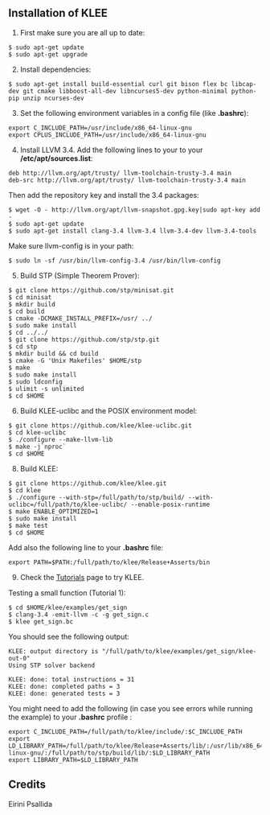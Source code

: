 ## Installation of KLEE

  1. First make sure you are all up to date:
 
 ```
 $ sudo apt-get update
 $ sudo apt-get upgrade
 ```
 
 2. Install dependencies:

 ```
 $ sudo apt-get install build-essential curl git bison flex bc libcap-dev git cmake libboost-all-dev libncurses5-dev python-minimal python-pip unzip ncurses-dev
 ```
  
 3. Set the following environment variables in a config file (like **.bashrc**):
 
 ```
export C_INCLUDE_PATH=/usr/include/x86_64-linux-gnu  
export CPLUS_INCLUDE_PATH=/usr/include/x86_64-linux-gnu
```

 4. Install LLVM 3.4. Add the following lines to your to your **/etc/apt/sources.list**:

 ```
deb http://llvm.org/apt/trusty/ llvm-toolchain-trusty-3.4 main  
deb-src http://llvm.org/apt/trusty/ llvm-toolchain-trusty-3.4 main
 ```

 Then add the repository key and install the 3.4 packages:
  
 ```
 $ wget -O - http://llvm.org/apt/llvm-snapshot.gpg.key|sudo apt-key add -  
 $ sudo apt-get update  
 $ sudo apt-get install clang-3.4 llvm-3.4 llvm-3.4-dev llvm-3.4-tools  
 ```

 Make sure llvm-config is in your path:
 
  ```
  $ sudo ln -sf /usr/bin/llvm-config-3.4 /usr/bin/llvm-config
  ```
   
 5. Build STP (Simple Theorem Prover):

 ```
 $ git clone https://github.com/stp/minisat.git
 $ cd minisat
 $ mkdir build
 $ cd build
 $ cmake -DCMAKE_INSTALL_PREFIX=/usr/ ../
 $ sudo make install
 $ cd ../../
 $ git clone https://github.com/stp/stp.git
 $ cd stp
 $ mkdir build && cd build
 $ cmake -G 'Unix Makefiles' $HOME/stp
 $ make
 $ sudo make install
 $ sudo ldconfig
 $ ulimit -s unlimited
 $ cd $HOME
 ``` 

6. Build KLEE-uclibc and the POSIX environment model:

 ```
 $ git clone https://github.com/klee/klee-uclibc.git
 $ cd klee-uclibc  
 $ ./configure --make-llvm-lib  
 $ make -j`nproc` 
 $ cd $HOME
 ```
<!--7. (Optional) Build libgtest:

 ```
$ curl -OL https://googletest.googlecode.com/files/gtest-1.7.0.zip  
$ unzip gtest-1.7.0.zip  
$ cd gtest-1.7.0  
$ cmake .  
$ make  
$ cd ..
 ```-->
 
8. Build KLEE:

 ```
 $ git clone https://github.com/klee/klee.git
 $ cd klee
 $ ./configure --with-stp=/full/path/to/stp/build/ --with-uclibc=/full/path/to/klee-uclibc/ --enable-posix-runtime 
 $ make ENABLE_OPTIMIZED=1
 $ sudo make install
 $ make test
 $ cd $HOME
 ```
 
 Add also the following line to your **.bashrc** file:
 
 ```
 export PATH=$PATH:/full/path/to/klee/Release+Asserts/bin
 ```
 
9. Check the [Tutorials](http://klee.github.io/tutorials/) page to try KLEE.

 Testing a small function (Tutorial 1):
 
 ```
 $ cd $HOME/klee/examples/get_sign
 $ clang-3.4 -emit-llvm -c -g get_sign.c
 $ klee get_sign.bc
 ```
 
 You should see the following output:
 
 ```
 KLEE: output directory is "/full/path/to/klee/examples/get_sign/klee-out-0"
 Using STP solver backend
 
 KLEE: done: total instructions = 31
 KLEE: done: completed paths = 3
 KLEE: done: generated tests = 3
 ```
 
 You might need to add the following (in case you see errors while running the example) to your **.bashrc** profile :

 ```
 export C_INCLUDE_PATH=/full/path/to/klee/include/:$C_INCLUDE_PATH
 export LD_LIBRARY_PATH=/full/path/to/klee/Release+Asserts/lib/:/usr/lib/x86_64-linux-gnu/:/full/path/to/stp/build/lib/:$LD_LIBRARY_PATH
 export LIBRARY_PATH=$LD_LIBRARY_PATH
 ```
 


## Credits

Eirini Psallida
